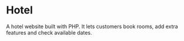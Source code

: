 # Hotel
A hotel website built with PHP. It lets customers book rooms, add extra features and check available dates.
